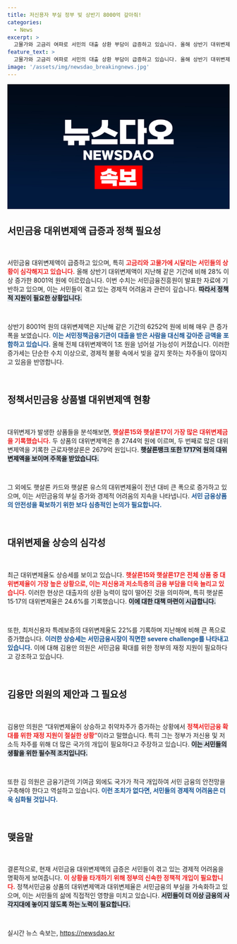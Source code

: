 ```yaml
---
title: 저신용자 부실 정부 빚 상반기 8000억 갚아줘!
categories:
  - News
excerpt: >
  고물가와 고금리 여파로 서민의 대출 상환 부담이 급증하고 있습니다. 올해 상반기 대위변제액이 8000억 원을 초과하며 지난해보다 28% 증가, 1조 원 돌파 전망. 정책 금융의 기초가 흔들리며 서민 정책의 긴급 지원이 절실합니다. 클릭해 자세한 내용을 확인하세요!
feature_text: >
  고물가와 고금리 여파로 서민의 대출 상환 부담이 급증하고 있습니다. 올해 상반기 대위변제액이 8000억 원을 초과하며 지난해보다 28% 증가, 1조 원 돌파 전망. 정책 금융의 기초가 흔들리며 서민 정책의 긴급 지원이 절실합니다. 클릭해 자세한 내용을 확인하세요!
image: '/assets/img/newsdao_breakingnews.jpg'
---
```


<p><img src="/assets/img/newsdao_breakingnews.jpg" alt="bookingtag 속보" /></p>

<h2 data-ke-size="size26">서민금융 대위변제액 급증과 정책 필요성</h2>

<p data-ke-size="size16">&nbsp;</p>

<p>서민금융 대위변제액이 급증하고 있으며, 특히 <b><span style="color: #ee2323;">고금리와 고물가에 시달리는 서민들의 상황이 심각해지고 있습니다.</span></b> 올해 상반기 대위변제액이 지난해 같은 기간에 비해 28% 이상 증가한 8001억 원에 이르렀습니다. 이번 수치는 서민금융진흥원이 발표한 자료에 기반하고 있으며, 이는 서민들이 겪고 있는 경제적 어려움과 관련이 깊습니다. <b><span style="background-color: #21538527;">따라서 정책적 지원이 필요한 상황입니다.</span></b> </p>

<p data-ke-size="size16">&nbsp;</p>

<p>상반기 8001억 원의 대위변제액은 지난해 같은 기간의 6252억 원에 비해 매우 큰 증가폭을 보였습니다. <b><span style="color: #1a5490;">이는 서민정책금융기관이 대출을 받은 사람을 대신해 갚아준 금액을 포함하고 있습니다.</span></b> 올해 전체 대위변제액이 1조 원을 넘어설 가능성이 커졌습니다. 이러한 증가세는 단순한 수치 이상으로, 경제적 불황 속에서 빚을 갚지 못하는 차주들이 많아지고 있음을 반영합니다.</p>

<p data-ke-size="size16">&nbsp;</p>

<h2 data-ke-size="size26">정책서민금융 상품별 대위변제액 현황</h2>

<p data-ke-size="size16">&nbsp;</p>

<p>대위변제가 발생한 상품들을 분석해보면, <b><span style="color: #ee2323;">햇살론15와 햇살론17이 가장 많은 대위변제금을 기록했습니다.</span></b> 두 상품의 대위변제액은 총 2744억 원에 이르며, 두 번째로 많은 대위변제액을 기록한 근로자햇살론은 2679억 원입니다. <b><span style="background-color: #21538527;">햇살론뱅크 또한 1717억 원의 대위변제액을 보이며 주목을 받았습니다.</span></b></p>

<p data-ke-size="size16">&nbsp;</p>

<p>그 외에도 햇살론 카드와 햇살론 유스의 대위변제율이 전년 대비 큰 폭으로 증가하고 있으며, 이는 서민금융의 부실 증가와 경제적 어려움의 지속을 나타냅니다. <b><span style="color: #1a5490;">서민 금융상품의 안전성을 확보하기 위한 보다 심층적인 논의가 필요합니다.</span></b></p>

<p data-ke-size="size16">&nbsp;</p>

<h2 data-ke-size="size26">대위변제율 상승의 심각성</h2>

<p data-ke-size="size16">&nbsp;</p>

<p>최근 대위변제율도 상승세를 보이고 있습니다. <b><span style="color: #ee2323;">햇살론15와 햇살론17은 전체 상품 중 대위변제율이 가장 높은 상황으로, 이는 저신용과 저소득층의 금융 부담을 더욱 늘리고 있습니다.</span></b> 이러한 현상은 대출자의 상환 능력이 많이 떨어진 것을 의미하며, 특히 햇살론15·17의 대위변제율은 24.6%를 기록했습니다. <b><span style="background-color: #21538527;">이에 대한 대책 마련이 시급합니다.</span></b></p>

<p data-ke-size="size16">&nbsp;</p>

<p>또한, 최저신용자 특례보증의 대위변제율도 22%를 기록하며 지난해에 비해 큰 폭으로 증가했습니다. <b><span style="color: #1a5490;">이러한 상승세는 서민금융시장이 직면한 severe challenge를 나타내고 있습니다.</span></b> 이에 대해 김용만 의원은 서민금융 확대를 위한 정부의 재정 지원이 필요하다고 강조하고 있습니다.</p>

<p data-ke-size="size16">&nbsp;</p>

<h2 data-ke-size="size26">김용만 의원의 제안과 그 필요성</h2>

<p data-ke-size="size16">&nbsp;</p>

<p>김용만 의원은 “대위변제율이 상승하고 취약차주가 증가하는 상황에서 <b><span style="color: #ee2323;">정책서민금융 확대를 위한 재정 지원이 절실한 상황”</span></b>이라고 말했습니다. 특히 그는 정부가 저신용 및 저소득 차주를 위해 더 많은 국가의 개입이 필요하다고 주장하고 있습니다. <b><span style="background-color: #21538527;">이는 서민들의 생활을 위한 필수적 조치입니다.</span></b></p>

<p data-ke-size="size16">&nbsp;</p>

<p>또한 김 의원은 금융기관의 기여금 외에도 국가가 적극 개입하여 서민 금융의 안전망을 구축해야 한다고 역설하고 있습니다. <b><span style="color: #1a5490;">이런 조치가 없다면, 서민들의 경제적 어려움은 더욱 심화될 것입니다.</span></b> </p>

<p data-ke-size="size16">&nbsp;</p>

<h2 data-ke-size="size26">맺음말</h2>

<p data-ke-size="size16">&nbsp;</p>

<p>결론적으로, 현재 서민금융 대위변제액의 급증은 서민들이 겪고 있는 경제적 어려움을 명확하게 보여줍니다. <b><span style="color: #ee2323;">이 상황을 타개하기 위해 정부의 신속한 정책적 개입이 필요합니다.</span></b> 정책서민금융 상품의 대위변제액과 대위변제율은 서민금융의 부실을 가속화하고 있으며, 이는 서민들의 삶에 직접적인 영향을 미치고 있습니다. <b><span style="background-color: #21538527;">서민들이 더 이상 금융의 사각지대에 놓이지 않도록 하는 노력이 필요합니다.</span></b></p>

<p data-ke-size="size16">&nbsp;</p>
실시간 뉴스 속보는, <a href="https://newsdao.kr" rel="dofollow">https://newsdao.kr</a>


